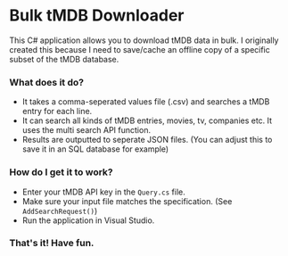 # Bulk tMDB Downloader

This C# application allows you to download tMDB data in bulk. I originally created this because I need to save/cache an offline copy of a specific subset of the tMDB database.

### What does it do?
 - It takes a comma-seperated values file (.csv) and searches a tMDB entry for each line.
 - It can search all kinds of tMDB entries, movies, tv, companies etc. It uses the multi search API function.
 - Results are outputted to seperate JSON files. (You can adjust this to save it in an SQL database for example)

### How do I get it to work?
- Enter your tMDB API key in the `Query.cs` file.
- Make sure your input file matches the specification. (See `AddSearchRequest()`)
- Run the application in Visual Studio.

### That's it! Have fun.

